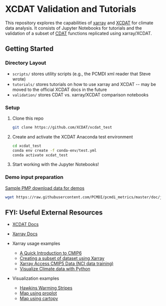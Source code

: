 # XCDAT Validation and Tutorials

This repository explores the capabilities of [xarray](https://github.com/pydata/xarray) and [XCDAT](https://github.com/XCDAT/xcdat) for climate data analysis. It consists of Jupyter Notebooks for tutorials and the validation of a subset of [CDAT](https://github.com/CDAT/cdat) functions replicated using xarray/XCDAT.

## Getting Started

### Directory Layout

- `scripts/` stores utility scripts (e.g., the PCMDI xml reader that Steve wrote)
- `tutorials/` stores tutorials on how to use xarray and XCDAT -- may be moved to the official XCDAT docs in the future
- `validation/` stores CDAT vs. xarray/XCDAT comparison notebooks
 
### Setup

1. Clone this repo

   ```bash
   git clone https://github.com/XCDAT/xcdat_test
   ```

2. Create and activate the XCDAT Anaconda test environment

   ```bash
   cd xcdat_test
   conda env create -f conda-env/test.yml
   conda activate xcdat_test
   ```

3. Start working with the Jupyter Notebooks!

### Demo input preparation

[Sample PMP download data for demos](https://github.com/PCMDI/pcmdi_metrics/blob/master/doc/jupyter/Demo/Demo_0_download_data.ipynb)

```bash
wget https://raw.githubusercontent.com/PCMDI/pcmdi_metrics/master/doc/jupyter/Demo/Demo_0_download_data.ipynb
```

## FYI: Useful External Resources

- [XCDAT Docs](https://xcdat.readthedocs.io)
- [Xarray Docs](https://xarray.pydata.org/en/stable/index.html)
- Xarray usage examples

  - [A Quick Introduction to CMIP6](https://towardsdatascience.com/a-quick-introduction-to-cmip6-e017127a49d3)
  - [Creating a subset of dataset using Xarray](https://www.nccs.nasa.gov/nccs-users/instructional/adapt-instructional/python/xarray-monthly-climatology)
  - [Xarray Access CMIP5 Data (NCI data training)](https://nci-data-training.readthedocs.io/en/latest/_notebook/climate/1_01_Xarray_access_CMIP5.html)
  - [Visualize Climate data with Python](https://nordicesmhub.github.io/climate-data-tutorial/03-visualization-python/)

- Visualization examples

  - [Hawkins Warming Stripes](https://towardsdatascience.com/climate-heatmaps-made-easy-6ec5be0be6ff)
  - [Map using proplot](https://towardsdatascience.com/a-quick-introduction-to-cmip6-e017127a49d3)
  - [Map using cartopy](https://nordicesmhub.github.io/climate-data-tutorial/03-visualization-python/)
